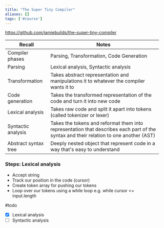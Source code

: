 ```yaml
---
title: "The Super Tiny Compiler"
aliases: []
tags: ['#course']
---
```

https://github.com/jamiebuilds/the-super-tiny-compiler

| __Recall__           | __Notes__                                                                                                                             |
| -------------------- | ------------------------------------------------------------------------------------------------------------------------------------- |
| Compiler phases      | Parsing, Transformation, Code Generation                                                                                              |
| Parsing              | Lexical analysis, Syntactic analysis                                                                                                  |
| Transformation       | Takes abstract representation and manipulations it to whatever the compiler wants it to                                               |
| Code generation      | Takes the transformed representation of the code and turn it into new code                                                            |
| Lexical analysis     | Takes raw code and split it apart into tokens (called tokenizer or lexer)                                                             |
| Syntactic analysis   | Takes the tokens and reformat them into representation that describes each part of the syntax and their relation to one another (AST) |
| Abstract syntax tree | Deeply nested object that represent code in a way that's easy to understand                                                           |

### Steps: Lexical analysis
- Accept string
- Track our position in the code (cursor)
- Create token array for pushing our tokens
- Loop over our tokens using a while loop e.g. while cursor <= input.length

#todo
- [X] Lexical analysis
- [ ] Syntactic analysis